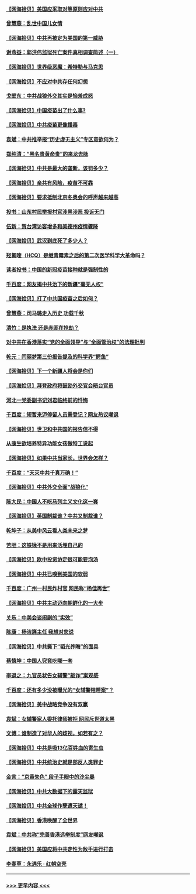 #### [【网海拾贝】美国应采取对等原则应对中共](../pages/nsc993/n12889176.md?t=04191902) 
#### [曾慧燕：乱世中国儿女情](../pages/nsc993/n12887931.md?t=04191902) 
#### [【网海拾贝】中共再被定为美国的第一威胁](../pages/nsc993/n12887580.md?t=04191902) 
#### [谢燕益：郭洪伟监狱死亡案件真相调查简述（一）](../pages/nsc993/n12885648.md?t=04191902) 
#### [【网海拾贝】世界级恶魔：希特勒与马克思](../pages/nsc993/n12884062.md?t=04191902) 
#### [【网海拾贝】不应对中共存任何幻想](../pages/nsc993/n12881460.md?t=04191902) 
#### [戈壁东：中共战狼外交其实是恼羞成怒](../pages/nsc993/n12880392.md?t=04191902) 
#### [【网海拾贝】中国疫苗出了什么事?](../pages/nsc993/n12879124.md?t=04191902) 
#### [【网海拾贝】中共疫苗更像播毒](../pages/nsc993/n12876631.md?t=04191902) 
#### [袁斌：中共推举报“历史虚无主义”专区意欲何为？](../pages/nsc993/n12876530.md?t=04191902) 
#### [郑纯清：“黑名贵黄命贵”的来龙去脉](../pages/nsc993/n12875589.md?t=04191902) 
#### [【网海拾贝】中共是最大的垄断，该罚多少？](../pages/nsc993/n12874006.md?t=04191902) 
#### [【网海拾贝】亲共有风险，疫苗不可靠](../pages/nsc993/n12872224.md?t=04191902) 
#### [【网海拾贝】要求抵制北京冬奥会的呼声越来越高](../pages/nsc993/n12868962.md?t=04191902) 
#### [投书：山东村民举报村官涉黑涉恶 投诉无门](../pages/nsc993/n12869726.md?t=04191902) 
#### [伍新：贺台湾访客增多和美德州疫情骤降](../pages/nsc993/n12865651.md?t=04191902) 
#### [【网海拾贝】武汉到底死了多少人？](../pages/nsc993/n12863707.md?t=04191902) 
#### [羟氯喹（HCQ）是继青霉素之后的第二次医学科学大革命吗？](../pages/nsc993/n12638564.md?t=04191902) 
#### [读者投书：中国的新冠疫苗接种就是强制性的](../pages/nsc993/n12859932.md?t=04191902) 
#### [千百度：网友揭中共治下的新疆“毫无人权”](../pages/nsc993/n12858385.md?t=04191902) 
#### [【网海拾贝】打了中共国疫苗之后如何？](../pages/nsc993/n12857866.md?t=04191902) 
#### [曾慧燕：司马璐走入历史 功载千秋](../pages/nsc993/n12856996.md?t=04191902) 
#### [清竹：是执法 还是赤匪在抢劫？](../pages/nsc993/n12856952.md?t=04191902) 
#### [对中共在香港落实“党的全面领导”与“全面管治权”的法理批判](../pages/nsc993/n12856929.md?t=04191902) 
#### [乾元：闫丽梦第三份报告提及的科学界“鳄鱼”](../pages/nsc993/n12855985.md?t=04191902) 
#### [【网海拾贝】下一个新疆人将会是你们](../pages/nsc993/n12855864.md?t=04191902) 
#### [【网海拾贝】拜登政府将鼓励外交官会晤台官员](../pages/nsc993/n12853615.md?t=04191902) 
#### [河北一党委副书记刘君临终前的忏悔](../pages/nsc993/n12849420.md?t=04191902) 
#### [千百度：短暂来沪停留人员需登记？网友热议嘲讽](../pages/nsc993/n12853497.md?t=04191902) 
#### [【网海拾贝】世卫和中共国的报告信不得](../pages/nsc993/n12850902.md?t=04191902) 
#### [从康生欲培养特异功能女孩做特工说起](../pages/nsc993/n12849289.md?t=04191902) 
#### [【网海拾贝】如果中共当家长，世界会怎样？](../pages/nsc993/n12848436.md?t=04191902) 
#### [千百度：“天灭中共千真万确！”](../pages/nsc993/n12845659.md?t=04191902) 
#### [【网海拾贝】中共外交全面“战狼化”](../pages/nsc993/n12845607.md?t=04191902) 
#### [陈大民：中国人不吃马列主义文化这一套](../pages/nsc993/n12842496.md?t=04191902) 
#### [【网海拾贝】英国制裁谁？中共又制裁谁？](../pages/nsc993/n12840909.md?t=04191902) 
#### [乾坤子：从美中风云看人类未来之梦](../pages/nsc993/n12840590.md?t=04191902) 
#### [苦胆：这铁锹不是用来活埋自己的](../pages/nsc993/n12839512.md?t=04191902) 
#### [【网海拾贝】欧中投资协定很可能要泡汤](../pages/nsc993/n12835122.md?t=04191902) 
#### [【网海拾贝】中共已嗅到美国的软弱](../pages/nsc993/n12832411.md?t=04191902) 
#### [千百度：广州一村民炸村官 网民称“杨佳再世”](../pages/nsc993/n12832380.md?t=04191902) 
#### [【网海拾贝】中共主动迈向朝鲜化的一大步](../pages/nsc993/n12829887.md?t=04191902) 
#### [关乐：中美会谈闹剧的“实效”](../pages/nsc993/n12826698.md?t=04191902) 
#### [陈康：杨洁篪主任  我想对您说](../pages/nsc993/n12826609.md?t=04191902) 
#### [【网海拾贝】中共撕下“韬光养晦”的面具](../pages/nsc993/n12826459.md?t=04191902) 
#### [蔡慎坤：中国人究竟吃哪一套](../pages/nsc993/n12826010.md?t=04191902) 
#### [李退之：九官员状告女辅警“敲诈”案观感](../pages/nsc993/n12823984.md?t=04191902) 
#### [千百度：还有多少没被曝光的“女辅警陪睡案”？](../pages/nsc993/n12822136.md?t=04191902) 
#### [【网海拾贝】美中战略竞争没有双赢](../pages/nsc993/n12822105.md?t=04191902) 
#### [袁斌：女辅警家人委托律师被拒 网民斥世道太黑](../pages/nsc993/n12822004.md?t=04191902) 
#### [文博：谁制造了对华人的歧视，如若有之？](../pages/nsc993/n12821635.md?t=04191902) 
#### [【网海拾贝】中共是吸13亿百姓血的寄生虫](../pages/nsc993/n12819191.md?t=04191902) 
#### [【网海拾贝】中共统治史就是部反人类罪史](../pages/nsc993/n12816738.md?t=04191902) 
#### [金言：“京黄失色” 段子手眼中的沙尘暴](../pages/nsc993/n12815700.md?t=04191902) 
#### [【网海拾贝】中共大数据下的露天监狱](../pages/nsc993/n12811075.md?t=04191902) 
#### [【网海拾贝】中共全球作孽遭天谴！](../pages/nsc993/n12810258.md?t=04191902) 
#### [【网海拾贝】香港唤醒了全世界](../pages/nsc993/n12809100.md?t=04191902) 
#### [袁斌：中共称“完善香港选举制度”网友嘲讽](../pages/nsc993/n12808994.md?t=04191902) 
#### [【网海拾贝】美国应将中共定性为敌手进行打击](../pages/nsc993/n12806870.md?t=04191902) 
#### [李春草：永遇乐 · 红朝空壳](../pages/nsc993/n12805365.md?t=04191902) 

----
#### [ >>> 更早内容 <<< ](../indexes/nsc993-earlier.md)
